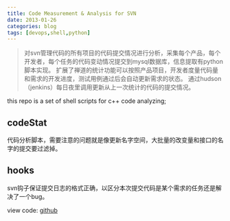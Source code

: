 ```yaml
---
title: Code Measurement & Analysis for SVN
date: 2013-01-26
categories: blog
tags: [devops,shell,python]
---
```

> 对svn管理代码的所有项目的代码提交情况进行分析，采集每个产品，每个开发者，每个任务的代码变动情况提交到mysql数据库，信息提取有python脚本实现。
扩展了禅道的统计功能可以按照产品项目，开发者度量代码量和需求的开发进度，测试用例通过后会自动更新需求的状态。
通过hudson（jenkins）每日夜里调用更新从上一次统计的代码的提交情况。

this repo is a set of shell scripts for c++ code analyzing;

## codeStat
代码分析脚本，需要注意的问题就是像更新名字空间，大批量的改变量和接口的名字的提交要过滤掉。

## hooks
svn钩子保证提交日志的格式正确，以区分本次提交代码是某个需求的任务还是解决了一个bug。

view code: [github](https://github.com/bblu/pma/)
